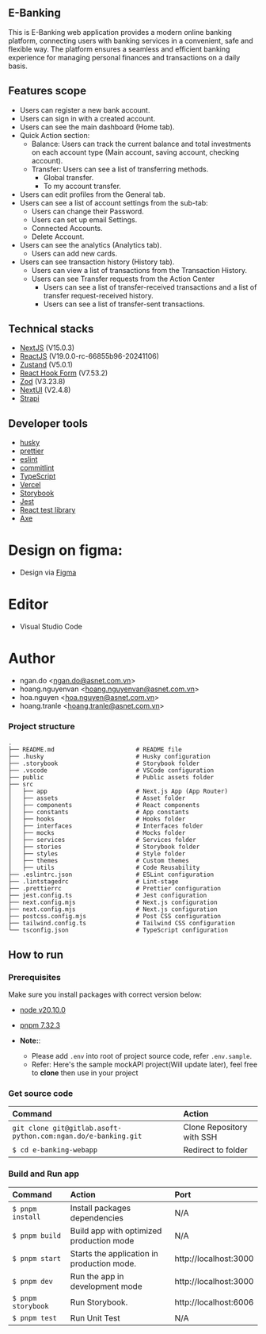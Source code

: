 ## E-Banking

This is E-Banking web application provides a modern online banking platform, connecting users with banking services in a convenient, safe and flexible way. The platform ensures a seamless and efficient banking experience for managing personal finances and transactions on a daily basis.

## Features scope

- Users can register a new bank account.
- Users can sign in with a created account.
- Users can see the main dashboard (Home tab).
- Quick Action section:
  - Balance: Users can track the current balance and total investments on each account type (Main account, saving account, checking account).
  - Transfer: Users can see a list of transferring methods.
    - Global transfer.
    - To my account transfer.
- Users can edit profiles from the General tab.
- Users can see a list of account settings from the sub-tab:
  - Users can change their Password.
  - Users can set up email Settings.
  - Connected Accounts.
  - Delete Account.
- Users can see the analytics (Analytics tab).
  - Users can add new cards.
- Users can see transaction history (History tab).
  - Users can view a list of transactions from the Transaction History.
  - Users can see Transfer requests from the Action Center
    - Users can see a list of transfer-received transactions and a list of transfer request-received history.
    - Users can see a list of transfer-sent transactions.

## Technical stacks

- [NextJS](https://nextjs.org/) (V15.0.3)
- [ReactJS](https://react.dev/blog/2024/04/25/react-19) (V19.0.0-rc-66855b96-20241106)
- [Zustand](https://github.com/pmndrs/zustand) (V5.0.1)
- [React Hook Form](https://react-hook-form.com/) (V7.53.2)
- [Zod](https://zod.dev/) (V3.23.8)
- [NextUI](https://nextui.org/) (V2.4.8)
- [Strapi](https://strapi.io/)

## Developer tools

- [husky](https://www.npmjs.com/package/husky)
- [prettier](https://storybook.js.org/)
- [eslint](https://eslint.org/)
- [commitlint](https://commitlint.js.org/#/)
- [TypeScript](https://www.typescriptlang.org/)
- [Vercel](https://vercel.com/)
- [Storybook](https://storybook.js.org/)
- [Jest](https://jestjs.io/)
- [React test library](https://testing-library.com/docs/react-testing-library/intro/)
- [Axe](https://chromewebstore.google.com/detail/axe-devtools-web-accessib/lhdoppojpmngadmnindnejefpokejbdd?pli=1)

# Design on figma:

- Design via [Figma](https://www.figma.com/design/TAZ20nfnc3o6Ua5bPtFgmI/E-Banking?node-id=0-1&node-type=canvas&t=boCAIPjXj360hhmL-0)

# Editor

- Visual Studio Code

# Author

- ngan.do <[ngan.do@asnet.com.vn](ngan.do@asnet.com.vn)>
- hoang.nguyenvan <[hoang.nguyenvan@asnet.com.vn](hoang.nguyenvan@asnet.com.vn)>
- hoa.nguyen <[hoa.nguyen@asnet.com.vn](hoa.nguyen@asnet.com.vn)>
- hoang.tranle <[hoang.tranle@asnet.com.vn](hoang.tranle@asnet.com.vn)>

### Project structure

```shell
.
├── README.md                       # README file
├── .husky                          # Husky configuration
├── .storybook                      # Storybook folder
├── .vscode                         # VSCode configuration
├── public                          # Public assets folder
├── src
│   ├── app                         # Next.js App (App Router)
│   ├── assets                      # Asset folder
│   ├── components                  # React components
│   ├── constants                   # App constants
│   ├── hooks                       # Hooks folder
│   ├── interfaces                  # Interfaces folder
│   ├── mocks                       # Mocks folder
│   ├── services                    # Services folder
│   ├── stories                     # Storybook folder
│   ├── styles                      # Style folder
│   ├── themes                      # Custom themes
│   ├── utils                       # Code Reusability
├── .eslintrc.json                  # ESLint configuration
├── .lintstagedrc                   # Lint-stage
├── .prettierrc                     # Prettier configuration
├── jest.config.ts                  # Jest configuration
├── next.config.mjs                 # Next.js configuration
├── next.config.mjs                 # Next.js configuration
├── postcss.config.mjs              # Post CSS configuration
├── tailwind.config.ts              # Tailwind CSS configuration
└── tsconfig.json                   # TypeScript configuration
```

## How to run

### Prerequisites

Make sure you install packages with correct version below:

- [node v20.10.0](https://nodejs.org/en/)
- [pnpm 7.32.3](https://pnpm.io/)

- **Note:**:
  - Please add `.env` into root of project source code, refer `.env.sample`.
  - Refer: Here's the sample mockAPI project(Will update later), feel free to **clone** then use in your project

### Get source code

| Command                                                       | Action                    |
| :------------------------------------------------------------ | :------------------------ |
| `git clone git@gitlab.asoft-python.com:ngan.do/e-banking.git` | Clone Repository with SSH |
| `$ cd e-banking-webapp`                                       | Redirect to folder        |

### Build and Run app

| Command            | Action                                     | Port                  |
| :----------------- | :----------------------------------------- | :-------------------- |
| `$ pnpm install`   | Install packages dependencies              | N/A                   |
| `$ pnpm build`     | Build app with optimized production mode   | N/A                   |
| `$ pnpm start`     | Starts the application in production mode. | http://localhost:3000 |
| `$ pnpm dev`       | Run the app in development mode            | http://localhost:3000 |
| `$ pnpm storybook` | Run Storybook.                             | http://localhost:6006 |
| `$ pnpm test`      | Run Unit Test                              | N/A                   |
